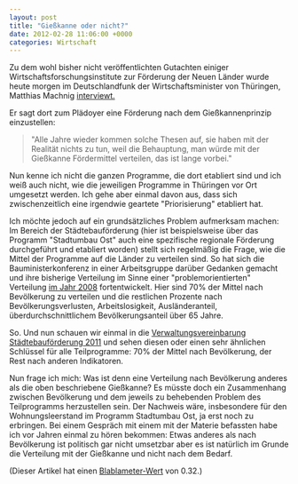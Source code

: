 ```yaml
---
layout: post
title: "Gießkanne oder nicht?"
date: 2012-02-28 11:06:00 +0000
categories: Wirtschaft
---
```


Zu dem wohl bisher nicht veröffentlichten Gutachten einiger
Wirtschaftsforschungsinstitute zur Förderung der Neuen Länder wurde
heute morgen im Deutschlandfunk der Wirtschaftsminister von Thüringen,
Matthias Machnig
[interviewt.](http://www.dradio.de/dlf/sendungen/interview_dlf/1688517/)

Er sagt dort zum Plädoyer eine Förderung nach dem Gießkannenprinzip
einzustellen:

> "Alle Jahre wieder kommen solche Thesen auf, sie haben mit der
> Realität nichts zu tun, weil die Behauptung, man würde mit der
> Gießkanne Fördermittel verteilen, das ist lange vorbei."

Nun kenne ich nicht die ganzen Programme, die dort etabliert sind und
ich weiß auch nicht, wie die jeweiligen Programme in Thüringen vor Ort
umgesetzt werden. Ich gehe aber einmal davon aus, dass sich
zwischenzeitlich eine irgendwie geartete "Priorisierung" etabliert hat.

Ich möchte jedoch auf ein grundsätzliches Problem aufmerksam machen: Im
Bereich der Städtebauförderung (hier ist beispielsweise über das
Programm "Stadtumbau Ost" auch eine spezifische regionale Förderung
durchgeführt und etabliert worden) stellt sich regelmäßig die Frage, wie
die Mittel der Programme auf die Länder zu verteilen sind. So hat sich
die Bauministerkonferenz in einer Arbeitsgruppe darüber Gedanken gemacht
und ihre bisherige Verteilung im Sinne einer "problemorientierten"
Verteilung
[im Jahr 2008](http://www.bauministerkonferenz.de/IndexSearch.aspx?method=get&File=b8a84yy3y8b984808abb4yb8y9ya8ayyb9y884b94ya2a0a14949a4a1484b80b8y0ldc20mg52lp02ypzlmnx5wd0) 
fortentwickelt. Hier sind 70% der Mittel nach Bevölkerung zu verteilen
und die restlichen Prozente nach Bevölkerungsverlusten,
Arbeitslosigkeit, Ausländeranteil, überdurchschnittlichem
Bevölkerungsanteil über 65 Jahre.

So. Und nun schauen wir einmal in die
[Verwaltungsvereinbarung Städtebauförderung 2011](http://www.brd.nrw.de/planen_bauen/staedtebaufoerderung/pdf/Verwaltungsvereinbarung_StBauF_2011__Bund-L__nder_.pdf)
und sehen diesen oder einen sehr ähnlichen Schlüssel für alle
Teilprogramme: 70% der Mittel nach Bevölkerung, der Rest nach anderen
Indikatoren.

Nun frage ich mich: Was ist denn eine Verteilung nach Bevölkerung
anderes als die oben beschriebene Gießkanne? Es müsste doch ein
Zusammenhang zwischen Bevölkerung und dem jeweils zu behebenden Problem
des Teilprogramms herzustellen sein. Der Nachweis wäre, insbesondere für
den Wohnungsleerstand im Programm Stadtumbau Ost, ja erst noch zu
erbringen. Bei einem Gespräch mit einem mit der Materie befassten habe
ich vor Jahren einmal zu hören bekommen: Etwas anderes als nach
Bevölkerung ist politisch gar nicht umsetzbar aber es ist natürlich im
Grunde die Verteilung mit der Gießkanne und nicht nach dem Bedarf.

(Dieser Artikel hat einen [Blablameter-Wert](http://www.blablameter.de)
von 0.32.)

